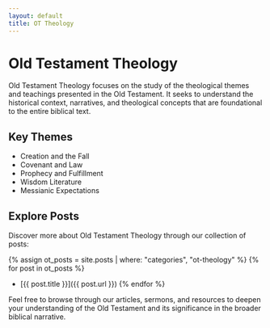 ```yaml
---
layout: default
title: OT Theology
---
```


# Old Testament Theology

Old Testament Theology focuses on the study of the theological themes and teachings presented in the Old Testament. It seeks to understand the historical context, narratives, and theological concepts that are foundational to the entire biblical text.

## Key Themes

- Creation and the Fall
- Covenant and Law
- Prophecy and Fulfillment
- Wisdom Literature
- Messianic Expectations

## Explore Posts

Discover more about Old Testament Theology through our collection of posts:

{% assign ot_posts = site.posts | where: "categories", "ot-theology" %}
{% for post in ot_posts %}
- [{{ post.title }}]({{ post.url }})
{% endfor %}

Feel free to browse through our articles, sermons, and resources to deepen your understanding of the Old Testament and its significance in the broader biblical narrative.